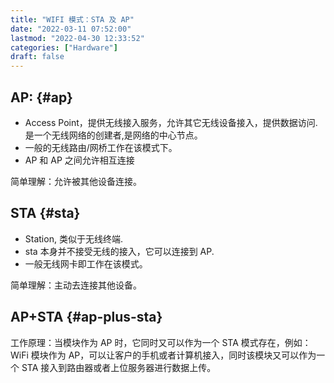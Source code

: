 ```yaml
---
title: "WIFI 模式：STA 及 AP"
date: "2022-03-11 07:52:00"
lastmod: "2022-04-30 12:33:52"
categories: ["Hardware"]
draft: false
---
```


## AP: {#ap}

-   Access Point，提供无线接入服务，允许其它无线设备接入，提供数据访问.是一个无线网络的创建者,是网络的中心节点。
-   一般的无线路由/网桥工作在该模式下。
-   AP 和 AP 之间允许相互连接

简单理解：允许被其他设备连接。


## STA {#sta}

-   Station, 类似于无线终端.
-   sta 本身并不接受无线的接入，它可以连接到 AP.
-   一般无线网卡即工作在该模式。

简单理解：主动去连接其他设备。


## AP+STA {#ap-plus-sta}

工作原理：当模块作为 AP 时，它同时又可以作为一个 STA 模式存在，例如：WiFi 模块作为 AP，可以让客户的手机或者计算机接入，同时该模块又可以作为一个 STA 接入到路由器或者上位服务器进行数据上传。